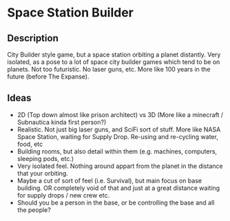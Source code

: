# Space Station Builder

## Description

City Builder style game, but a space station orbiting a planet distantly. Very isolated, as a pose to a lot of space city builder games which tend to be on planets. Not too futuristic. No laser guns, etc. More like 100 years in the future (before The Expanse).

## Ideas

- 2D (Top down almost like prison architect) vs 3D (More like a minecraft / Subnautica kinda first person?)
- Realistic. Not just big laser guns, and SciFi sort of stuff. More like NASA Space Station, waiting for Supply Drop. Re-using and re-cycling water, food, etc
- Building rooms, but also detail within them (e.g. machines, computers, sleeping pods, etc.)
- Very isolated feel. Nothing around appart from the planet in the distance that your orbiting.
- Maybe a cut of sort of feel (i.e. Survival), but main focus on base building. OR completely void of that and just at a great distance waiting for supply drops / new crew etc.
- Should you be a person in the base, or be controlling the base and all the people?

